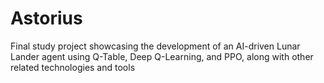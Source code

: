 # Astorius
Final study project showcasing the development of an AI-driven Lunar Lander agent using Q-Table, Deep Q-Learning, and PPO, along with other related technologies and tools
